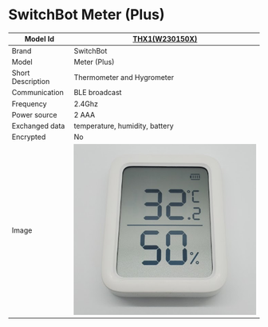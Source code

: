 # SwitchBot Meter (Plus)

|Model Id|[THX1(W230150X)](https://github.com/theengs/decoder/blob/development/src/devices/SBMT_json.h)|
|-|-|
|Brand|SwitchBot|
|Model|Meter (Plus)|
|Short Description|Thermometer and Hygrometer|
|Communication|BLE broadcast|
|Frequency|2.4Ghz|
|Power source|2 AAA|
|Exchanged data|temperature, humidity, battery|
|Encrypted|No|
|Image|![THX1](./../img/THX1.png)|